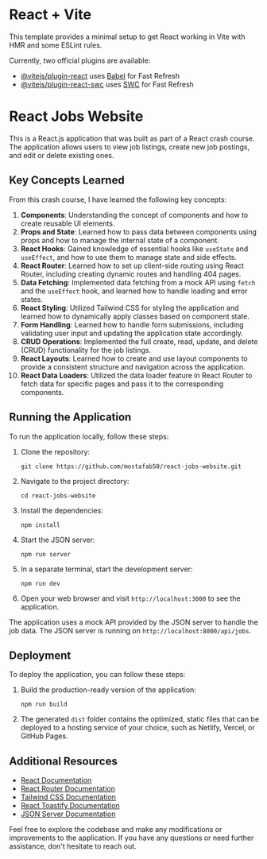 # React + Vite

This template provides a minimal setup to get React working in Vite with HMR and some ESLint rules.

Currently, two official plugins are available:

- [@vitejs/plugin-react](https://github.com/vitejs/vite-plugin-react/blob/main/packages/plugin-react/README.md) uses [Babel](https://babeljs.io/) for Fast Refresh
- [@vitejs/plugin-react-swc](https://github.com/vitejs/vite-plugin-react-swc) uses [SWC](https://swc.rs/) for Fast Refresh

# React Jobs Website

This is a React.js application that was built as part of a React crash course. The application allows users to view job listings, create new job postings, and edit or delete existing ones.

## Key Concepts Learned

From this crash course, I have learned the following key concepts:

1. **Components**: Understanding the concept of components and how to create reusable UI elements.
2. **Props and State**: Learned how to pass data between components using props and how to manage the internal state of a component.
3. **React Hooks**: Gained knowledge of essential hooks like `useState` and `useEffect`, and how to use them to manage state and side effects.
4. **React Router**: Learned how to set up client-side routing using React Router, including creating dynamic routes and handling 404 pages.
5. **Data Fetching**: Implemented data fetching from a mock API using `fetch` and the `useEffect` hook, and learned how to handle loading and error states.
6. **React Styling**: Utilized Tailwind CSS for styling the application and learned how to dynamically apply classes based on component state.
7. **Form Handling**: Learned how to handle form submissions, including validating user input and updating the application state accordingly.
8. **CRUD Operations**: Implemented the full create, read, update, and delete (CRUD) functionality for the job listings.
9. **React Layouts**: Learned how to create and use layout components to provide a consistent structure and navigation across the application.
10. **React Data Loaders**: Utilized the data loader feature in React Router to fetch data for specific pages and pass it to the corresponding components.

## Running the Application

To run the application locally, follow these steps:

1. Clone the repository:
   ```
   git clone https://github.com/mostafab50/react-jobs-website.git
   ```
2. Navigate to the project directory:
   ```
   cd react-jobs-website
   ```
3. Install the dependencies:
   ```
   npm install
   ```
4. Start the JSON server:
   ```
   npm run server
   ```
5. In a separate terminal, start the development server:
   ```
   npm run dev
   ```
6. Open your web browser and visit `http://localhost:3000` to see the application.

The application uses a mock API provided by the JSON server to handle the job data. The JSON server is running on `http://localhost:8000/api/jobs`.

## Deployment

To deploy the application, you can follow these steps:

1. Build the production-ready version of the application:
   ```
   npm run build
   ```
2. The generated `dist` folder contains the optimized, static files that can be deployed to a hosting service of your choice, such as Netlify, Vercel, or GitHub Pages.

## Additional Resources

- [React Documentation](https://reactjs.org/docs/getting-started.html)
- [React Router Documentation](https://reactrouter.com/web/guides/quick-start)
- [Tailwind CSS Documentation](https://tailwindcss.com/docs)
- [React Toastify Documentation](https://fkhadra.github.io/react-toastify/introduction)
- [JSON Server Documentation](https://github.com/typicode/json-server)

Feel free to explore the codebase and make any modifications or improvements to the application. If you have any questions or need further assistance, don't hesitate to reach out.